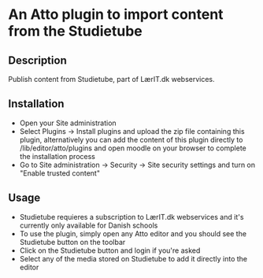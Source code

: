 # An Atto plugin to import content from the Studietube

## Description
Publish content from Studietube, part of LærIT.dk webservices.

## Installation
- Open your Site administration
- Select Plugins -> Install plugins and upload the zip file containing this plugin, alternatively you can add the content of this plugin directly to /lib/editor/atto/plugins and open moodle on your browser to complete the installation process
- Go to Site administration -> Security -> Site security settings and turn on "Enable trusted content"

## Usage
- Studietube requieres a subscription to LærIT.dk webservices and it's currently only available for Danish schools
- To use the plugin, simply open any Atto editor and you should see the Studietube button on the toolbar
- Click on the Studietube button and login if you're asked
- Select any of the media stored on Studietube to add it directly into the editor
